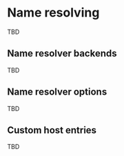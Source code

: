 # Name resolving

TBD

## Name resolver backends

TBD

## Name resolver options

TBD

## Custom host entries

TBD
